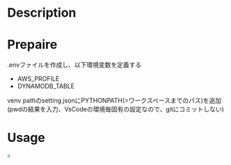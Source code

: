 # Description

# Prepaire
.envファイルを作成し、以下環境変数を定義する
- AWS_PROFILE
- DYNAMODB_TABLE


venv pathのsetting.jsonにPYTHONPATH(=ワークスペースまでのパス)を追加  
(pwdの結果を入力、VsCodeの環境毎固有の設定なので、gitにコミットしない)

# Usage


```bash
#

```